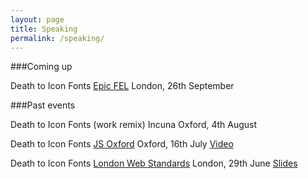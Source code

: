 ```yaml
---
layout: page
title: Speaking
permalink: /speaking/
---
```


###Coming up

Death to Icon Fonts
[Epic FEL](http://www.frontendlondon.co.uk/epic)
London, 26th September

###Past events

Death to Icon Fonts (work remix)
Incuna
Oxford, 4th August 

Death to Icon Fonts
[JS Oxford](http://jsoxford.com/2015/Summer-JS/)
Oxford, 16th July 
[Video](https://youtu.be/DzKDW1Ut88M?t=1h51m40s)

Death to Icon Fonts
[London Web Standards](http://londonwebstandards.org/2015/06/dying-breeds-of-the-web-lwsninjacolumns/)
London, 29th June
[Slides](https://speakerdeck.com/ninjanails/death-to-icon-fonts)
